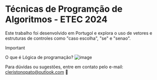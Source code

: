 # Técnicas de Programção de Algoritmos - ETEC 2024
Este trabalho foi desenvolvido em Portugol e explora o uso de vetores e estruturas de controles como "caso escolha", "se" e "senao".

> [!IMPORTANT]
> O que é Lógica de programação?
![image](https://github.com/user-attachments/assets/7a097b65-90b8-4684-8fe1-781bfd51d14d)

Para dúvidas ou sugestões, entre em contato pelo e-mail: cleristonopato@outlook.com 🗿
